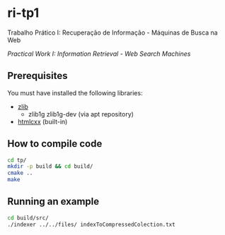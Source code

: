 ri-tp1
======

Trabalho Prático I: Recuperação de Informação - Máquinas de Busca na Web

*Practical Work I: Information Retrieval - Web Search Machines*

## Prerequisites
You must have installed the following libraries:

- [zlib](http://www.zlib.net/)
  * zlib1g zlib1g-dev (via apt repository)
- [htmlcxx](https://github.com/dhoerl/htmlcxx) (built-in)

## How to compile code
```bash
cd tp/
mkdir -p build && cd build/
cmake ..
make
```

## Running an example
```bash
cd build/src/
./indexer ../../files/ indexToCompressedColection.txt
```
